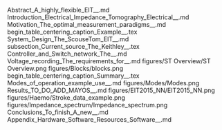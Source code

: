 Abstract_A_highly_flexible_EIT__.md
Introduction_Electrical_Impedance_Tomography_Electrical__.md
Motivation_The_optimal_measurement_paradigms__.md
begin_table_centering_caption_Example__.tex
System_Design_The_ScouseTom_EIT__.md
subsection_Current_source_The_Keithley__.tex
Controller_and_Switch_network_The__.md
Voltage_recording_The_requirements_for__.md
figures/ST Overview/ST Overview.png
figures/Blocks/blocks.png
begin_table_centering_caption_Summary__.tex
Modes_of_operation_example_use__.md
figures/Modes/Modes.png
Results_TO_DO_ADD_MAYOS__.md
figures/EIT2015_NN/EIT2015_NN.png
figures/Haemo/Stroke_data_example.png
figures/Impedance_spectrum/Impedance_spectrum.png
Conclusions_To_finish_A_new__.md
Appendix_Hardware_Software_Resources_Software__.md